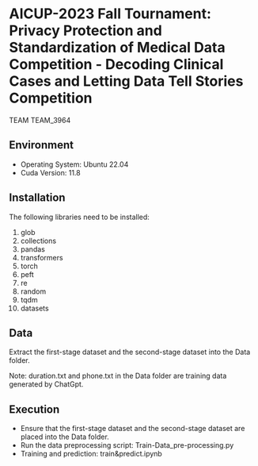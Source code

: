 # AICUP-2023 Fall Tournament: Privacy Protection and Standardization of Medical Data Competition - Decoding Clinical Cases and Letting Data Tell Stories Competition
TEAM TEAM_3964

## Environment
* Operating System: Ubuntu 22.04
* Cuda Version: 11.8

## Installation
The following libraries need to be installed:
1.	glob
2.	collections
3.	pandas
4.	transformers
5.	torch
6.	peft
7.	re
8.	random
9.	tqdm
10.	datasets

## Data
Extract the first-stage dataset and the second-stage dataset into the Data folder.

Note: duration.txt and phone.txt in the Data folder are training data generated by ChatGpt.

## Execution
* Ensure that the first-stage dataset and the second-stage dataset are placed into the Data folder.
* Run the data preprocessing script: Train-Data_pre-processing.py
* Training and prediction: train&predict.ipynb
